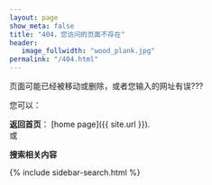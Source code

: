 ```yaml
---
layout: page
show_meta: false
title: "404，您访问的页面不存在"
header:
   image_fullwidth: "wood_plank.jpg"
permalink: "/404.html"
---
```



页面可能已经被移动或删除，或者您输入的网址有误???

您可以：

**返回首页**： [home page]({{ site.url }}).  
或

**搜索相关内容**

{% include sidebar-search.html %}

